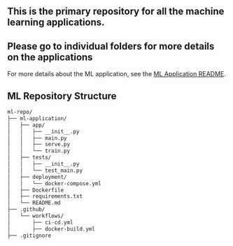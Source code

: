 ## This is the primary repository for all the machine learning applications.

## Please go to individual folders for more details on the applications

For more details about the ML application, see the [ML Application README](ml-application/README.md).


## ML Repository Structure
```bash
ml-repo/
├── ml-application/
│   ├── app/
│   │   ├── __init__.py
│   │   ├── main.py
│   │   ├── serve.py
│   │   └── train.py
│   ├── tests/
│   │   ├── __init__.py
│   │   └── test_main.py
│   ├── deployment/
│   │   └── docker-compose.yml
│   ├── Dockerfile
│   ├── requirements.txt
│   └── README.md
├── .github/
│   └── workflows/
│       ├── ci-cd.yml
│       ├── docker-build.yml
├── .gitignore
```